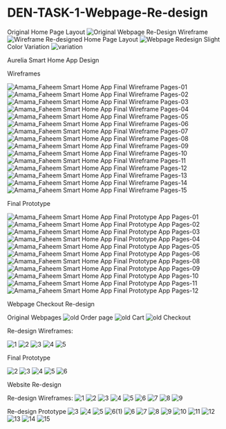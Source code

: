 # DEN-TASK-1-Webpage-Re-design
Original Home Page Layout
![Original Webpage](https://github.com/user-attachments/assets/bfb7c81e-8596-4a95-8207-eb11caaf3b05)
Re-Design Wireframe
![Wireframe](https://github.com/user-attachments/assets/98c448a3-5448-4ba0-a692-33c012789ed6)
Re-designed Home Page Layout
![Webpage Redesign](https://github.com/user-attachments/assets/f7d64369-9256-405f-85fb-c650b96f2400)
Slight Color Variation
![variation](https://github.com/user-attachments/assets/626e511c-a8b7-4f7c-a06f-1da8128860e0)




Aurelia Smart Home App Design



Wireframes


![Amama_Faheem Smart Home App Final Wireframe Pages-01](https://github.com/user-attachments/assets/473f7e36-83a9-4134-bce1-a5ab8e9579d8)
![Amama_Faheem Smart Home App Final Wireframe Pages-02](https://github.com/user-attachments/assets/a49fad5b-0bd7-4c5e-924a-2d8c968de2e9)
![Amama_Faheem Smart Home App Final Wireframe Pages-03](https://github.com/user-attachments/assets/a5074ca5-1ab6-401e-9bad-f2b625155ff3)
![Amama_Faheem Smart Home App Final Wireframe Pages-04](https://github.com/user-attachments/assets/e9b3ba28-e405-477d-9fa7-7333407a50ef)
![Amama_Faheem Smart Home App Final Wireframe Pages-05](https://github.com/user-attachments/assets/c34ea442-e873-43ae-a42e-3afe86dc0a87)
![Amama_Faheem Smart Home App Final Wireframe Pages-06](https://github.com/user-attachments/assets/947debc5-dddc-473f-baff-bb5ca2cd7bec)
![Amama_Faheem Smart Home App Final Wireframe Pages-07](https://github.com/user-attachments/assets/bd65b154-d842-420a-a337-21239199b35f)
![Amama_Faheem Smart Home App Final Wireframe Pages-08](https://github.com/user-attachments/assets/6775f655-5232-4941-b0a3-bb727d10d3bc)
![Amama_Faheem Smart Home App Final Wireframe Pages-09](https://github.com/user-attachments/assets/e24bc63a-a7d9-458b-84f9-766d5cb8df2a)
![Amama_Faheem Smart Home App Final Wireframe Pages-10](https://github.com/user-attachments/assets/c7d71f6f-d7aa-4d7c-9371-e16fa52a97c7)
![Amama_Faheem Smart Home App Final Wireframe Pages-11](https://github.com/user-attachments/assets/34e6005e-dabc-4bc6-9df9-c0483bde5227)
![Amama_Faheem Smart Home App Final Wireframe Pages-12](https://github.com/user-attachments/assets/ff58ae50-64d6-425a-b5ed-c91313e34690)
![Amama_Faheem Smart Home App Final Wireframe Pages-13](https://github.com/user-attachments/assets/31c6e760-1f20-4296-962a-c1df66c24861)
![Amama_Faheem Smart Home App Final Wireframe Pages-14](https://github.com/user-attachments/assets/15e16b16-0d83-49d7-b6a9-2c076668b216)
![Amama_Faheem Smart Home App Final Wireframe Pages-15](https://github.com/user-attachments/assets/96e4785f-98c1-48ff-820d-0f344338cf06)


Final Prototype


![Amama_Faheem Smart Home App Final Prototype App Pages-01](https://github.com/user-attachments/assets/2957382e-28e6-4f89-8d9e-8ed6da1bbf32)
![Amama_Faheem Smart Home App Final Prototype App Pages-02](https://github.com/user-attachments/assets/0eb9a25b-ed4c-4f3e-883f-fd3dd69e4ce4)
![Amama_Faheem Smart Home App Final Prototype App Pages-03](https://github.com/user-attachments/assets/ab271df4-9887-46c5-8309-9c5ba7a41610)
![Amama_Faheem Smart Home App Final Prototype App Pages-04](https://github.com/user-attachments/assets/e45fe5c6-8bcb-47bd-8daa-e16b313fb774)
![Amama_Faheem Smart Home App Final Prototype App Pages-05](https://github.com/user-attachments/assets/3e590d24-9291-4711-8762-15245798388a)
![Amama_Faheem Smart Home App Final Prototype App Pages-06](https://github.com/user-attachments/assets/8e29a6a5-c14a-4cb8-a3b6-9c093e0462f6)
![Amama_Faheem Smart Home App Final Prototype App Pages-08](https://github.com/user-attachments/assets/e0565d74-b38c-4db0-b1ed-01bf61c60495)
![Amama_Faheem Smart Home App Final Prototype App Pages-09](https://github.com/user-attachments/assets/f3d5952e-eb15-452b-85d4-271a9bc3e2fc)
![Amama_Faheem Smart Home App Final Prototype App Pages-10](https://github.com/user-attachments/assets/62c11b83-ed79-47f4-ad46-6fcae0c63f45)
![Amama_Faheem Smart Home App Final Prototype App Pages-11](https://github.com/user-attachments/assets/3bba0241-cb95-4e73-b9bb-524616ca591d)
![Amama_Faheem Smart Home App Final Prototype App Pages-12](https://github.com/user-attachments/assets/8209d0af-0ddf-4d07-b276-25f5fce67ce2)




Webpage Checkout Re-design

Original Webpages
![old Order page](https://github.com/user-attachments/assets/2296f446-5ff0-4184-a37a-28909d307cb0)
![old Cart](https://github.com/user-attachments/assets/54ce4abe-a794-4ee7-a53f-367a451607cd)
![old Checkout](https://github.com/user-attachments/assets/0f03225b-acc3-408d-b79a-57e2cca0b432)


Re-design Wireframes:

![1](https://github.com/user-attachments/assets/c36cacf2-6114-4216-abc8-5947f831d09d)
![2](https://github.com/user-attachments/assets/86cc3c91-9fd1-465e-a4f2-852aeb61dcb2)
![3](https://github.com/user-attachments/assets/5665f5fe-f269-4de5-b318-b3449f349d95)
![4](https://github.com/user-attachments/assets/77004322-be26-4fef-9b7c-e8c3c69ee3f1)
![5](https://github.com/user-attachments/assets/be0b0864-7193-4856-b170-b1ff09c7635a)


Final Prototype

![2](https://github.com/user-attachments/assets/502c493f-3289-4ca6-bae5-c67dd45d46ac)
![3](https://github.com/user-attachments/assets/cb36a80b-6713-469a-9821-2b4c791b1e8c)
![4](https://github.com/user-attachments/assets/de5e3715-3a5d-4771-bfc8-eea455f3439b)
![5](https://github.com/user-attachments/assets/1f74fe16-39e7-4384-8db8-053fe72f4748)
![6](https://github.com/user-attachments/assets/8cc5df08-f690-43ef-902f-34953d6ce1c2)





Website Re-design



Re-design Wireframes:
![1](https://github.com/user-attachments/assets/e0459aff-202b-4ceb-9056-84c1fc14b500)
![2](https://github.com/user-attachments/assets/d40015d4-363e-425a-814b-dc64b217d30f)
![3](https://github.com/user-attachments/assets/342f74e9-5c00-43b1-986d-15ca548c938a)
![4](https://github.com/user-attachments/assets/5acf89b8-7025-49ee-a338-157b9938d7ed)
![5](https://github.com/user-attachments/assets/de4cccf3-6112-460e-9784-73b3cfc11766)
![6](https://github.com/user-attachments/assets/3ea22e39-36b5-4c33-850d-20496808e4b3)
![7](https://github.com/user-attachments/assets/012a2054-0329-4e0b-802f-1024da35db11)
![8](https://github.com/user-attachments/assets/49945488-ee29-4423-806a-0ad25f90abb6)
![9](https://github.com/user-attachments/assets/3bfc9185-f596-44cf-ab54-e9efb33d8197)

Re-design Prototype
![3](https://github.com/user-attachments/assets/d2a98f20-3f53-43a7-a49e-630c20b19756)
![4](https://github.com/user-attachments/assets/a48ec79a-8073-4977-9d0c-6442e70bc9df)
![5](https://github.com/user-attachments/assets/2891419f-d5b8-442e-b1ea-89d42b151bd0)
![6(1)](https://github.com/user-attachments/assets/745a9f8e-de8b-49aa-87bd-0d3295cdfc00)
![6](https://github.com/user-attachments/assets/10528b93-0093-4185-a43e-6fc0f76ed594)
![7](https://github.com/user-attachments/assets/c1b266e9-c95f-4ef6-b507-332e4bc0107c)
![8](https://github.com/user-attachments/assets/39866d2e-ba62-46e8-80db-4992f655d4ae)
![9](https://github.com/user-attachments/assets/6f2e7fb1-0d9e-4b8f-8557-ee578e80f067)
![10](https://github.com/user-attachments/assets/2ce6d8b2-4aa7-43d9-b71c-ec4819d4b64e)
![11](https://github.com/user-attachments/assets/1462e3eb-adb1-4c3f-af4f-a985fc79747d)
![12](https://github.com/user-attachments/assets/c860b07c-0a9b-40fd-93d3-e732c2ba5ee9)
![13](https://github.com/user-attachments/assets/1388efe5-37aa-4119-afa5-4f68d106191d)
![14](https://github.com/user-attachments/assets/9187f26c-f0ee-459a-a8a1-21b2ce248576)
![15](https://github.com/user-attachments/assets/09f94845-a889-4701-9160-f41d3bb61e72)
